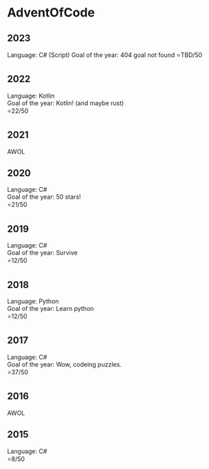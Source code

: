 # AdventOfCode

## 2023
Language: C# (Script)
Goal of the year: 404 goal not found
⭐TBD/50

## 2022
Language: Kotlin  
Goal of the year: Kotlin! (and maybe rust)  
⭐22/50

## 2021
AWOL

## 2020
Language: C#  
Goal of the year: 50 stars!  
⭐21/50

## 2019 
Language: C#  
Goal of the year: Survive  
⭐12/50

## 2018
Language: Python  
Goal of the year: Learn python  
⭐12/50

## 2017
Language: C#  
Goal of the year: Wow, codeing puzzles.  
⭐37/50

## 2016
AWOL

## 2015
Language: C#  
⭐8/50